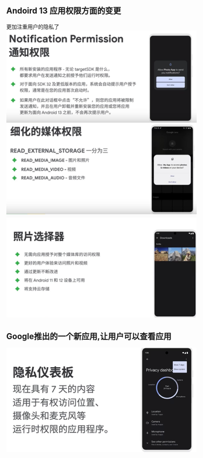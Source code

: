 ## Andoird 13 应用权限方面的变更
更加注重用户的隐私了
![alt LCP](./images/2022-other-01.png)
![alt LCP](./images/2022-other-02.png)
![alt LCP](./images/2022-other-03.png)

## Google推出的一个新应用,让用户可以查看应用
![alt LCP](./images/2022-other-04.png)
